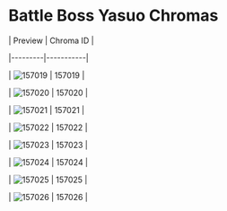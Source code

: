# Battle Boss Yasuo Chromas


| Preview | Chroma ID |

|---------|-----------|

| ![157019](https://raw.communitydragon.org/latest/plugins/rcp-be-lol-game-data/global/default/v1/champion-chroma-images/157/157019.png) | 157019 |

| ![157020](https://raw.communitydragon.org/latest/plugins/rcp-be-lol-game-data/global/default/v1/champion-chroma-images/157/157020.png) | 157020 |

| ![157021](https://raw.communitydragon.org/latest/plugins/rcp-be-lol-game-data/global/default/v1/champion-chroma-images/157/157021.png) | 157021 |

| ![157022](https://raw.communitydragon.org/latest/plugins/rcp-be-lol-game-data/global/default/v1/champion-chroma-images/157/157022.png) | 157022 |

| ![157023](https://raw.communitydragon.org/latest/plugins/rcp-be-lol-game-data/global/default/v1/champion-chroma-images/157/157023.png) | 157023 |

| ![157024](https://raw.communitydragon.org/latest/plugins/rcp-be-lol-game-data/global/default/v1/champion-chroma-images/157/157024.png) | 157024 |

| ![157025](https://raw.communitydragon.org/latest/plugins/rcp-be-lol-game-data/global/default/v1/champion-chroma-images/157/157025.png) | 157025 |

| ![157026](https://raw.communitydragon.org/latest/plugins/rcp-be-lol-game-data/global/default/v1/champion-chroma-images/157/157026.png) | 157026 |